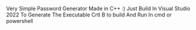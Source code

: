 Very Simple Password Generator Made in C++ :)
Just Build In Visual Studio 2022 To Generate The Executable Crtl B to build
And Run In cmd or powershell
